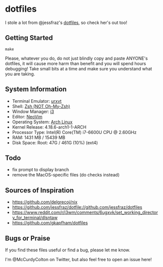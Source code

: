 # dotfiles

I stole a lot from @jessfraz's [dotfiles](https://github.com/jessfraz/dotfiles), so check her's out too!

## Getting Started
```
make
```

Please, whatever you do, do not just blindly copy and paste ANYONE's dotfiles, it will cause more harm than benefit and you will spend hours debugging! Take small bits at a time and make sure you understand what you are taking.

## System Information
+ Terminal Emulator: [urxvt](https://wiki.archlinux.org/index.php/rxvt-unicode)
+ Shell: [Zsh (NOT Oh-My-Zsh)](https://wiki.archlinux.org/index.php/zsh)
+ Window Manager: [i3](https://i3wm.org/)
+ Editor: [NeoVim](https://neovim.io/)
+ Operating System: [Arch Linux](https://www.archlinux.org/)
+ Kernel Release: 4.18.6-arch1-1-ARCH
+ Processor Type: Intel(R) Core(TM) i7-6600U CPU @ 2.60GHz
+ RAM: 1431 MB / 15439 MB
+ Disk Space: Root: 47G / 461G (10%) (ext4)

## Todo
+ fix prompt to display branch
+ remove the MacOS-specific files (do checks instead)

## Sources of Inspiration
+ https://github.com/delgrecoj/nix
+ https://github.com/jessfraz/dotfile://github.com/jessfraz/dotfiles
+ https://www.reddit.com/r/i3wm/comments/6ugxvk/set_working_directory_for_terminal/dlsntaw
+ https://github.com/gkapfham/dotfiles

## Bugs or Praise
If you find these files useful or find a bug, please let me know.

I'm @McCurdyColton on Twitter, but also feel free to open an issue here!

